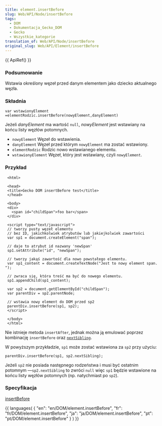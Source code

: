 ```yaml
---
title: element.insertBefore
slug: Web/API/Node/insertBefore
tags:
  - DOM
  - Dokumentacja_Gecko_DOM
  - Gecko
  - Wszystkie_kategorie
translation_of: Web/API/Node/insertBefore
original_slug: Web/API/Element/insertBefore
---
```

{{ ApiRef() }}

### Podsumowanie

Wstawia określony węzeł przed danym elementem jako dziecko aktualnego węzła.

### Składnia

    var wstawionyElement =elementRodzic.insertBefore(nowyElement,danyElement)

Jeżeli _danyElement_ ma wartość `null`, _nowyElement_ jest wstawiany na końcu listy węzłów potomnych.

- `nowyElement` Węzeł do wstawienia.
- `danyElement` Węzeł przed którym `nowyElement` ma zostać wstawiony.
- `elementRodzic` Rodzic nowo wstawianego elementu.
- `wstawionyElement` Węzeł, który jest wstawiany, czyli `nowyElement`.

### Przykład

     <html>

     <head>
     <title>Gecko DOM insertBefore test</title>
     </head>

     <body>
     <div>
       <span id="childSpan">foo bar</span>
     </div>

     <script type="text/javascript">
     // tworzy pusty węzeł elementu
     // bez ID, jakichkolwiek atrybutów lub jakiejkolwiek zawartości
     var sp1 = document.createElement("span");

     // daje to atrybut id nazwany 'newSpan'
     sp1.setAttribute("id", "newSpan");

     // tworzy jakąś zawartość dla nowo powstałego elementu.
     var sp1_content = document.createTextNode("Jest to nowy element span. ");

     // zwraca się, która treść ma być do nowego elementu.
     sp1.appendChild(sp1_content);

     var sp2 = document.getElementById("childSpan");
     var parentDiv = sp2.parentNode;

     // wstawia nowy element do DOM przed sp2
     parentDiv.insertBefore(sp1, sp2);
     </script>

     </body>
     </html>

Nie istnieje metoda `insertAfter`, jednak można ją emulować poprzez kombinację `insertBefore` oraz [`nextSibling`](pl/DOM/element.nextSibling).

W powyższym przykładzie, `sp1` może zostać wstawiona za `sp2` przy użyciu:

    parentDiv.insertBefore(sp1, sp2.nextSibling);

Jeżeli `sp2` nie posiada następnego rodzeństwa i musi być ostatnim potomnym —`sp2.nextSibling` to zwróci `null` więc `sp1` będzie wstawione na końcu listy węzłów potomnych (np. natychmiast po `sp2`).

### Specyfikacja

[insertBefore](http://www.w3.org/TR/2000/REC-DOM-Level-2-Core-20001113/core.html#ID-952280727)





{{ languages( { "en": "en/DOM/element.insertBefore", "fr": "fr/DOM/element.insertBefore", "ja": "ja/DOM/element.insertBefore", "pt": "pt/DOM/element.insertBefore" } ) }}
